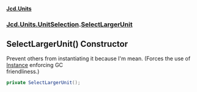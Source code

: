 #### [Jcd.Units](index.md 'index')
### [Jcd.Units.UnitSelection](Jcd.Units.UnitSelection.md 'Jcd.Units.UnitSelection').[SelectLargerUnit](Jcd.Units.UnitSelection.SelectLargerUnit.md 'Jcd.Units.UnitSelection.SelectLargerUnit')

## SelectLargerUnit() Constructor

Prevent others from instantiating it because I'm mean. (Forces the use of [Instance](Jcd.Units.UnitSelection.SelectLargerUnit.Instance.md 'Jcd.Units.UnitSelection.SelectLargerUnit.Instance') enforcing GC  
friendliness.)

```csharp
private SelectLargerUnit();
```